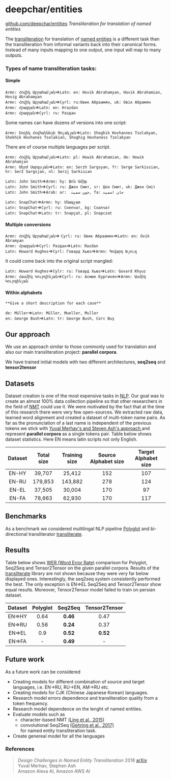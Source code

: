 # deepchar/entities

[github.com/deepchar/entities](https://github.com/deepchar/entities/) *Transliteration for translation of named entities*

The [transliteration](https://deepchar.github.io/) for translation of [named entities](https://en.wikipedia.org/wiki/Named_entity) is a different task than the transliteration from informal variants back into their canonical forms.  Instead of many inputs mapping to one output, one input will map to many outputs.

### Types of name transliteration tasks:

#### Simple
````Armn: Հովիկ Աբրահամյան````=>````Latn: en: Hovik Abrahamyan, Hovik Abrahamian, Hovig Abrahamyan````<br/>
````Armn: Հովիկ Աբրահամյան````=>````Cyrl: ru:Овик Абраамян, uk: Овік Абрамян````<br/>
````Armn: Հրազդան````=>````Latn: en: Hrazdan````<br/>
````Armn: Հրազդան````=>````Cyrl: ru: Раздан````<br/>

Some names can have dozens of versions into one script:

````Armn: Շողիկ Հովհաննեսի Ցոլակյան````=>````Latn: Shoghik Hovhannes Tsolakyan, Shokhik Hovhanes Tsolakian, Shoghig Hovhaness Tzolakyan````<br/>

There are of course multiple languages per script.

````Armn: Հովիկ Աբրահամյան````=>````Latn: pl: Howik Abrahamian, de: Howik Abrahamjan````<br/>
````Armn: Սերժ Սարգսյան````=>````Latn: en: Serzh Sargsyan, fr: Serge Sarkissian, hr: Serž Sargsjan, nl: Serzj Sarkisian````<br/>


````Latn: John Smith````=>````Armn: hy: Ջոն Սմիթ````<br/>
````Latn: John Smith````=>````Cyrl: ru: Джон Смит, sr: Џон Смит, uk: Джон Сміт````<br/>
````Latn: John Smith````=>````Arab: ar:  جون سميث, fa: جان اسمیت````<br/>  
  
````Latn: SnapChat````=>````Armn: hy: Սնապչատ````<br/>
````Latn: SnapChat````=>````Cyrl: ru: Снепчат, bg: Снапчат````<br/>
````Latn: SnapChat````=>````Latn: tr: Snapçat, pl: Snapczat````<br/>

#### Multiple conversions

````Armn: Հովիկ Աբրահամյան````=> ````Cyrl: ru: Овик Абраамян````=>````Latn: en: Ovik Abramyan````<br/>
````Armn: Հրազդան````=>````Cyrl: Раздан````=>````Latn: Razdan````<br/>
````Latn: Howard Hughes````=>````Cyrl: Говард Хьюз````=>````Armn: Գովարդ Խյուզ````<br/>


It could come back into the original script mangled:

````Latn: Howard Hughes````=>````Cylr: ru: Говард Хьюз````=>````Latn: Govard Khyuz````<br/>
````Armn: Հասմիկ Կուրղինյան````=>````Cyrl: ru: Асмик Кургинян````=>````Armn: Ասմիկ Կուրգինյան````<br/> 

#### Within alphabets

``**Give a short description for each case**``

````de: Müller````=>````Latn: Müller, Mueller, Muller````<br/>
````en: George Bush````=>````Latn: tr: George Bush, Corc Buş````<br/>

## Our approach

We use an approach similar to those commonly used for translation and also our main transliteration project: **parallel corpora**.

We have trained initial models with two different architectures, **seq2seq** and **tensor2tensor**


## Datasets

Dataset creation is one of the most expensive tasks in [NLP](https://en.wikipedia.org/wiki/Natural_language_processing). Our goal was to create an almost 100% data collection pipeline so that other researchers in the field of [NMT](https://en.wikipedia.org/wiki/Neural_machine_translation) could use it. We were motivated by the fact that at the time of this research there were very few open-sources.
We extracted raw data, learned word alignment and created a dataset of multi-token name pairs. As far as the pronunciation of a last name is independent of the previous tokens we stick with [Yuval Merhav's and Steven Ash's  approach ](https://arxiv.org/pdf/1808.02563.pdf) and represent **parallel corpora** as a single tokens pair. 
Table below shows dataset statistics. Here EN means latin scripts not only English.

| Dataset  | Total size | Training size  | Source Alphabet size | Target Alphabet size | 
| :-------------: | :-------------: | :-------------: | :-------------: | :-------------: |
| EN-HY  | 39,707  | 25,412  | 152  | 107  |
| EN-RU  | 179,853  | 143,882  | 278  | 124  |
| EN-EL  | 37,505  | 30,004  | 170  | 97  |
| EN-FA  | 78,663  | 62,930  | 170  | 117  |


## Benchmarks
As a benchmark we considered multilingal NLP pipeline [Polyglot](https://pypi.org/project/polyglot/) and bi-directional transliterator [transliterate](https://pypi.org/project/transliterate/).


## Results

Table below shows [WER (Word Error Rate)](https://en.wikipedia.org/wiki/Word_error_rate) comparison for Polyglot, Seq2Seq and Tensor2Tensor on the given parallel corpora. Results of the [transliterate](https://pypi.org/project/transliterate/) library are not shown because they were very far below displayed ones. Interestingly, the seq2seq system consistently performed the best. The only exception is EN=>EL Seq2Seq and Tensor2Tensor show equal results. Moreover,  Tensor2Tensor model failed to train on persian dataset.

| Dataset  | Polyglot| Seq2Seq  | Tensor2Tensor | 
| :-------------: | :-------------: | :-------------: | :-------------: |
| EN=>HY  | 0.64  | **0.46**  | 0.47  |
| EN=>RU  | 0.56  | **0.24**  | 0.37  |
| EN=>EL  | 0.9  | **0.52** | **0.52**  |
| EN=>FA  | -  | **0.49**  | -  |

## Future work

As a future work can be considered
 - Creating models for different combination of source and target languages, i.e. EN->RU, RU->EN, AM->RU etc.
 - Creating models for CJK (Chinese Japanese Korean) languages.
 - Research model errors dependence and transliteration quality from a token frequency.
 - Research model dependence on the lenght of named entities.
 - Evaluate models such as 
    - character-based NMT [(Ling et al., 2015)](https://arxiv.org/pdf/1808.02563.pdf)
    - convolutional Seq2Seq [(Gehring et al., 2017)](https://arxiv.org/pdf/1705.03122.pdf)<br/>
    for named entity transliteration task.
 - Create genereal model for all the languages


### References

> *Design Challenges in Named Entity Transliteration* 2018  [arXiv](https://arxiv.org/abs/1808.02563)  
> Yuval Merhav, Stephen Ash   
> Amazon Alexa AI, Amazon AWS AI
